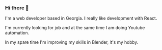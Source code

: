 ### Hi there 👋

I'm a web developer based in Georgia. I really like development with React.

I'm currently looking for job and at the same time I am doing Youtube automation.

In my spare time I'm improving my skills in Blender, it's my hobby.
<!--
![visitors](https://visitor-badge.laobi.icu/badge?page_id=Rue-pro.visitor-badge)
-->

<!--
**Rue-pro/Rue-pro** is a ✨ _special_ ✨ repository because its `README.md` (this file) appears on your GitHub profile.

Here are some ideas to get you started:

- 🔭 I’m currently working on ...
- 🌱 I’m currently learning ...
- 👯 I’m looking to collaborate on ...
- 🤔 I’m looking for help with ...
- 💬 Ask me about ...
- 📫 How to reach me: ...
- 😄 Pronouns: ...
- ⚡ Fun fact: ...
-->


